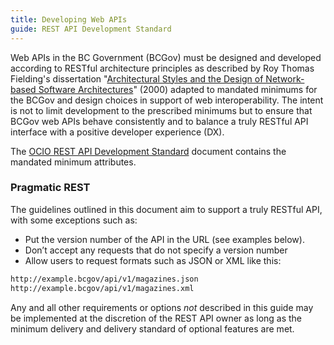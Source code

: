 ```yaml
---
title: Developing Web APIs
guide: REST API Development Standard
---
```


Web APIs in the BC Government (BCGov) must be designed and developed according to RESTful architecture principles as described by Roy Thomas Fielding's dissertation "[Architectural Styles and the Design of Network-based Software Architectures](https://www.ics.uci.edu/~fielding/pubs/dissertation/fielding_dissertation.pdf)" (2000) adapted to mandated minimums for the BCGov and design choices in support of web interoperability. The intent is not to limit development to the prescribed minimums but to ensure that BCGov web APIs behave consistently and to balance a truly RESTful API interface with a positive developer experience (DX).

The [OCIO REST API Development Standard](http://www2.gov.bc.ca/assets/gov/government/services-for-government-and-broader-public-sector/information-technology-services/standards-files/rest_api_development_standard.pdf) document contains the mandated minimum attributes.

### Pragmatic REST

The guidelines outlined in this document aim to support a truly RESTful API, with some exceptions such as:

* Put the version number of the API in the URL (see examples below).
* Don’t accept any requests that do not specify a version number
* Allow users to request formats such as JSON or XML like this:

```html
http://example.bcgov/api/v1/magazines.json
http://example.bcgov/api/v1/magazines.xml
```

Any and all other requirements or options _not_ described in this guide may be implemented at the discretion of the REST API owner as long as the minimum delivery and delivery standard of optional features are met.
